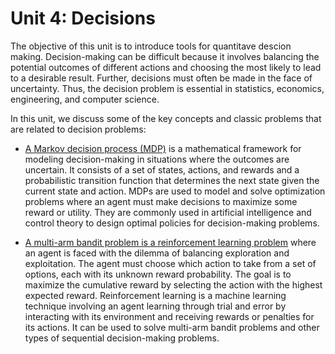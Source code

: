 # Unit 4: Decisions
The objective of this unit is to introduce tools for quantitave descion making. Decision-making can be difficult because it involves balancing the potential outcomes of different actions and choosing the most likely to lead to a desirable result. Further, decisions must often be made in the face of uncertainty. Thus, the decision problem is essential in statistics, economics, engineering, and computer science. 

In this unit, we discuss some of the key concepts and classic problems that are related to decision problems:
<!-- 
* [Probability](./probability-random-variables.md) is a measure of the likelihood of an event occurring. It is expressed as a number between 0 and 1, with 0 representing an impossible event and 1 representing a particular event. Probability can be used to help make decisions when the outcomes of a decision are uncertain. -->

* [A Markov decision process (MDP)](./mdp.md) is a mathematical framework for modeling decision-making in situations where the outcomes are uncertain. It consists of a set of states, actions, and rewards and a probabilistic transition function that determines the next state given the current state and action. MDPs are used to model and solve optimization problems where an agent must make decisions to maximize some reward or utility. They are commonly used in artificial intelligence and control theory to design optimal policies for decision-making problems.

* [A multi-arm bandit problem is a reinforcement learning problem](./rl.md) where an agent is faced with the dilemma of balancing exploration and exploitation. The agent must choose which action to take from a set of options, each with its unknown reward probability. The goal is to maximize the cumulative reward by selecting the action with the highest expected reward. Reinforcement learning is a machine learning technique involving an agent learning through trial and error by interacting with its environment and receiving rewards or penalties for its actions. It can be used to solve multi-arm bandit problems and other types of sequential decision-making problems.

